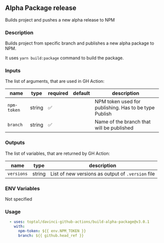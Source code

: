 ## Alpha Package release

Builds project and pushes a new alpha release to NPM

### Description

Builds project from specific branch and publishes a new alpha package to NPM.

It uses `yarn build:package` command to build the package.

### Inputs

The list of arguments, that are used in GH Action:

| name        | type   | required | default | description                                           |
| ----------- | ------ | -------- | ------- | ----------------------------------------------------- |
| `npm-token` | string | ✅        |         | NPM token used for publishing. Has to be type Publish |
| `branch`    | string | ✅        |         | Name of the branch that will be published             |

### Outputs

The list of variables, that are returned by GH Action:

| name       | type   | description                                       |
| ---------- | ------ | ------------------------------------------------- |
| `versions` | string | List of new versions as output of `.version` file |

### ENV Variables

Not specified

### Usage

```yaml
  - uses: toptal/davinci-github-actions/build-alpha-package@v3.0.1
    with:
      npm-token: ${{ env.NPM_TOKEN }}
      branch: ${{ github.head_ref }}
```
